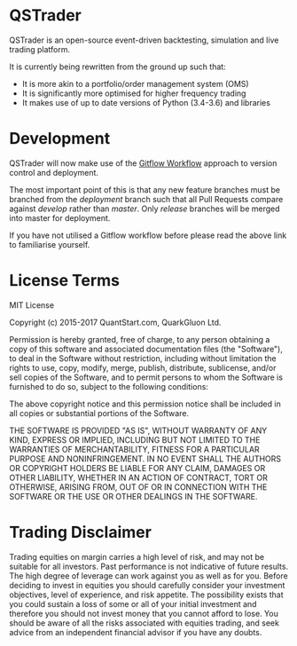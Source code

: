 # QSTrader 

QSTrader is an open-source event-driven backtesting, simulation and live trading platform.

It is currently being rewritten from the ground up such that:

* It is more akin to a portfolio/order management system (OMS)
* It is significantly more optimised for higher frequency trading
* It makes use of up to date versions of Python (3.4-3.6) and libraries

# Development

QSTrader will now make use of the [Gitflow Workflow](https://www.atlassian.com/git/tutorials/comparing-workflows#gitflow-workflow) approach to version control and deployment.

The most important point of this is that any new feature branches must be branched from the *deployment* branch such that all Pull Requests compare against *develop* rather than *master*. Only *release* branches will be merged into master for deployment.

If you have not utilised a Gitflow workflow before please read the above link to familiarise yourself.

# License Terms

MIT License

Copyright (c) 2015-2017 QuantStart.com, QuarkGluon Ltd.

Permission is hereby granted, free of charge, to any person obtaining a copy of this software and associated documentation files (the "Software"), to deal in the Software without restriction, including without limitation the rights to use, copy, modify, merge, publish, distribute, sublicense, and/or sell copies of the Software, and to permit persons to whom the Software is furnished to do so, subject to the following conditions:

The above copyright notice and this permission notice shall be included in all copies or substantial portions of the Software.

THE SOFTWARE IS PROVIDED "AS IS", WITHOUT WARRANTY OF ANY KIND, EXPRESS OR IMPLIED, INCLUDING BUT NOT LIMITED TO THE WARRANTIES OF MERCHANTABILITY, FITNESS FOR A PARTICULAR PURPOSE AND NONINFRINGEMENT. IN NO EVENT SHALL THE AUTHORS OR COPYRIGHT HOLDERS BE LIABLE FOR ANY CLAIM, DAMAGES OR OTHER LIABILITY, WHETHER IN AN ACTION OF CONTRACT, TORT OR OTHERWISE, ARISING FROM, OUT OF OR IN CONNECTION WITH THE SOFTWARE OR THE USE OR OTHER DEALINGS IN THE SOFTWARE.

# Trading Disclaimer

Trading equities on margin carries a high level of risk, and may not be suitable for all investors. Past performance is not indicative of future results. The high degree of leverage can work against you as well as for you. Before deciding to invest in equities you should carefully consider your investment objectives, level of experience, and risk appetite. The possibility exists that you could sustain a loss of some or all of your initial investment and therefore you should not invest money that you cannot afford to lose. You should be aware of all the risks associated with equities trading, and seek advice from an independent financial advisor if you have any doubts.
